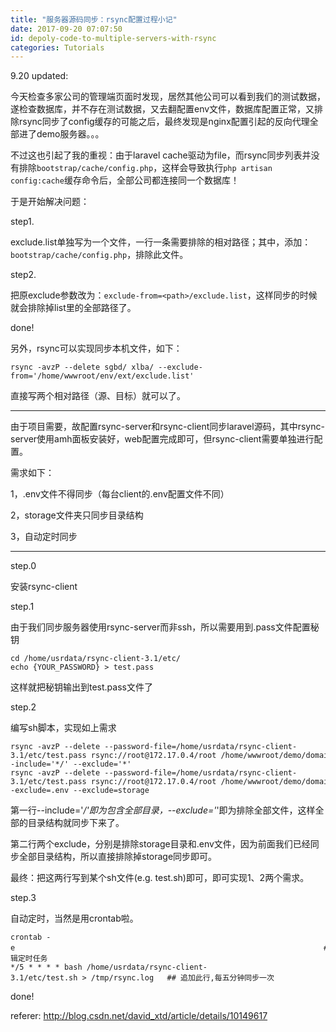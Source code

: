 ```yaml
---
title: "服务器源码同步：rsync配置过程小记"
date: 2017-09-20 07:07:50
id: depoly-code-to-multiple-servers-with-rsync
categories: Tutorials
---
```


9.20 updated:

今天检查多家公司的管理端页面时发现，居然其他公司可以看到我们的测试数据，遂检查数据库，并不存在测试数据，又去翻配置env文件，数据库配置正常，又排除rsync同步了config缓存的可能之后，最终发现是nginx配置引起的反向代理全部进了demo服务器。。。

不过这也引起了我的重视：由于laravel cache驱动为file，而rsync同步列表并没有排除`bootstrap/cache/config.php`，这样会导致执行`php artisan config:cache`缓存命令后，全部公司都连接同一个数据库！

于是开始解决问题：

step1.

exclude.list单独写为一个文件，一行一条需要排除的相对路径；其中，添加：`bootstrap/cache/config.php`，排除此文件。

step2.

把原exclude参数改为：`exclude-from=<path>/exclude.list`，这样同步的时候就会排除掉list里的全部路径了。

done!

另外，rsync可以实现同步本机文件，如下：

```
rsync -avzP --delete sgbd/ xlba/ --exclude-from='/home/wwwroot/env/ext/exclude.list'
```

直接写两个相对路径（源、目标）就可以了。

----

由于项目需要，故配置rsync-server和rsync-client同步laravel源码，其中rsync-server使用amh面板安装好，web配置完成即可，但rsync-client需要单独进行配置。

需求如下：

1，.env文件不得同步（每台client的.env配置文件不同）

2，storage文件夹只同步目录结构

3，自动定时同步

* * *

step.0

安装rsync-client

step.1

由于我们同步服务器使用rsync-server而非ssh，所以需要用到.pass文件配置秘钥

```
cd /home/usrdata/rsync-client-3.1/etc/
echo {YOUR_PASSWORD} > test.pass
```

这样就把秘钥输出到test.pass文件了

step.2

编写sh脚本，实现如上需求

```
rsync -avzP --delete --password-file=/home/usrdata/rsync-client-3.1/etc/test.pass rsync://root@172.17.0.4/root /home/wwwroot/demo/domain/demo/web/ --include='*/' --exclude='*'
rsync -avzP --delete --password-file=/home/usrdata/rsync-client-3.1/etc/test.pass rsync://root@172.17.0.4/root /home/wwwroot/demo/domain/demo/web/ --exclude=.env --exclude=storage
```

第一行--include='*/'即为包含全部目录，--exclude='*'即为排除全部文件，这样全部的目录结构就同步下来了。

第二行两个exclude，分别是排除storage目录和.env文件，因为前面我们已经同步全部目录结构，所以直接排除掉storage同步即可。

最终：把这两行写到某个sh文件(e.g. test.sh)即可，即可实现1、2两个需求。

step.3

自动定时，当然是用crontab啦。

```
crontab -e                                                                     ## 编辑定时任务
*/5 * * * * bash /home/usrdata/rsync-client-3.1/etc/test.sh > /tmp/rsync.log   ## 追加此行,每五分钟同步一次
```

done!

referer: <http://blog.csdn.net/david_xtd/article/details/10149617>